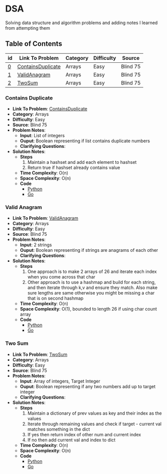 # DSA
Solving data structure and algorithm problems and adding notes I learned from attempting them

## Table of Contents
| id | Link To Problem  | Category | Difficulty | Source |
| -- | --  | -- | -- | -- |
| [0](#contains-duplicate) | [ContainsDuplicate](https://leetcode.com/problems/contains-duplicate/)  | Arrays | Easy | Blind 75 | 
| [1](#valid-anagram) | [ValidAnagram](https://leetcode.com/problems/valid-anagram/)  | Arrays | Easy | Blind 75 | 
| [2](#two-sum) | [TwoSum](https://leetcode.com/problems/two-sum/)  | Arrays | Easy | Blind 75 | 


### Contains Duplicate
  - **Link To Problem**: [ContainsDuplicate](https://leetcode.com/problems/3sum/) 
  - **Category**: Arrays
  - **Difficulty**: Easy
  - **Source**: Blind 75
  - **Problem Notes**:
    - **Input**: List of integers
    - **Ouput**: Boolean representing if list contains duplicate numbers
    - **Clarifying Questions**:
  - **Solution Notes**:
    - **Steps**
      1. Maintain a hashset and add each element to hashset
      2. Return true if hashset already contains value
    - **Time Complexity**: O(n)
    - **Space Complexity**: O(n)
    - **Code**
      -  [Python](https://github.com/lowat/DSA/blob/main/Arrays/ContainsDuplicate/containsDuplicate.py)
      -  [Go](https://github.com/lowat/DSA/blob/main/Arrays/ContainsDuplicate/containsDuplicate.go)

### Valid Anagram
  - **Link To Problem**: [ValidAnagram](https://leetcode.com/problems/valid-anagram/) 
  - **Category**: Arrays
  - **Difficulty**: Easy
  - **Source**: Blind 75
  - **Problem Notes**:
    - **Input**: 2 strings
    - **Ouput**: Boolean representing if strings are anagrams of each other
    - **Clarifying Questions**:
  - **Solution Notes**:
    - **Steps**
      1. One approach is to make 2 arrays of 26 and iterate each index when you come across that char
      2. Other approach is to use a hashmap and build for each string, and then iterate through k,v and ensure they match. Also make sure lengths are same otherwise you might be missing a char that is on second hashmap
    - **Time Complexity**: O(n)
    - **Space Complexity**: O(1), bounded to length 26 if using char count array
    - **Code**
      -  [Python](https://github.com/lowat/DSA/blob/main/Arrays/ValidAnagram/validAnagram.py)
      -  [Go](https://github.com/lowat/DSA/blob/main/Arrays/ValidAnagram/validAnagram.go)

### Two Sum
  - **Link To Problem**: [TwoSum](https://leetcode.com/problems/two-sum/) 
  - **Category**: Arrays
  - **Difficulty**: Easy
  - **Source**: Blind 75
  - **Problem Notes**:
    - **Input**: Array of integers, Target Integer
    - **Ouput**: Boolean representing if any two numbers add up to target integer
    - **Clarifying Questions**:
  - **Solution Notes**:
    - **Steps**
      1. Maintain a dictionary of prev values as key and their index as the values
      2. Iterate through remaining values and check if target - current val matches something in the dict
      3. If yes then return index of other num and current index
      4. If no then add current val and index to dict
    - **Time Complexity**: O(n)
    - **Space Complexity**: O(n)
    - **Code**
      -  [Python](https://github.com/lowat/DSA/blob/main/Arrays/twoSum/twoSum.py)
      -  [Go](https://github.com/lowat/DSA/blob/main/Arrays/twoSum/twoSum.go)